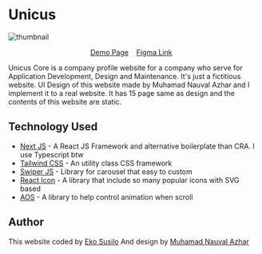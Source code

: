 # Unicus
![thumbnail](https://raw.githubusercontent.com/iceboy1406/Unicus/main/public/images/screenshots/home.png)
<p align="center">
<a href="https://Unicus.vercel.app/">Demo Page</a>&nbsp;&nbsp;&nbsp;
<a href="https://www.figma.com/community/file/1061303456713302684">Figma Link</a>&nbsp;&nbsp;&nbsp;
</p>
Unicus Core is a company profile website for a company who serve for Application Development, Design and Maintenance. It's just a fictitious website. UI Design of this website made by Muhamad Nauval Azhar and I implement it to a real website. It has 15 page same as design and the contents of this website are static.

## Technology Used

 - [Next JS](https://nextjs.org/) - A React JS Framework and alternative boilerplate than CRA. I use Typescript btw
 - [Tailwind CSS](https://tailwindcss.com/) - An utility class CSS framework
 - [Swiper JS](https://swiperjs.com/) - Library for carousel that easy to custom
 - [React Icon](https://github.com/react-icons/react-icons) - A library that include so many popular icons with SVG based
 - [AOS](https://github.com/michalsnik/aos) - A library to help control animation when scroll
 
## Author
This website coded by [Eko Susilo](https://github.com/iceboy1406)
And design by [Muhamad Nauval Azhar](https://nauv.al/)